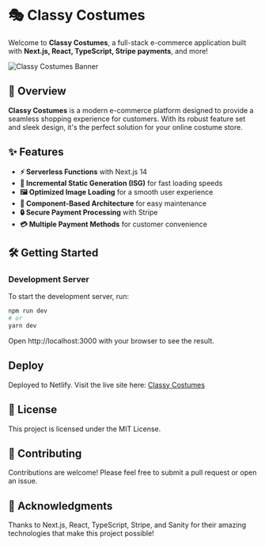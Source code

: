 # 🎭 Classy Costumes

Welcome to **Classy Costumes**, a full-stack e-commerce application built with **Next.js, React, TypeScript, Stripe payments**, and more!

![Classy Costumes Banner](https://www.zilliondesigns.com/blog/wp-content/uploads/Perfect-Ecommerce-Sales-Banner.jpg) <!-- Replace with your actual banner image -->

## 🚀 Overview

**Classy Costumes** is a modern e-commerce platform designed to provide a seamless shopping experience for customers. With its robust feature set and sleek design, it's the perfect solution for your online costume store.

## ✨ Features

- **⚡ Serverless Functions** with Next.js 14
- **🚀 Incremental Static Generation (ISG)** for fast loading speeds
- **🖼️ Optimized Image Loading** for a smooth user experience
- **🧩 Component-Based Architecture** for easy maintenance
- **🔒 Secure Payment Processing** with Stripe
- **💳 Multiple Payment Methods** for customer convenience

## 🛠️ Getting Started

### Development Server

To start the development server, run:

```bash
npm run dev
# or
yarn dev
```
Open http://localhost:3000 with your browser to see the result.

## Deploy
Deployed to Netlify. Visit the live site here: [Classy Costumes](https://classycostumes.netlify.app)

## 📜 License

This project is licensed under the MIT License.

## 🤝 Contributing

Contributions are welcome! Please feel free to submit a pull request or open an issue.

## 🙏 Acknowledgments

Thanks to Next.js, React, TypeScript, Stripe, and Sanity for their amazing technologies that make this project possible!
